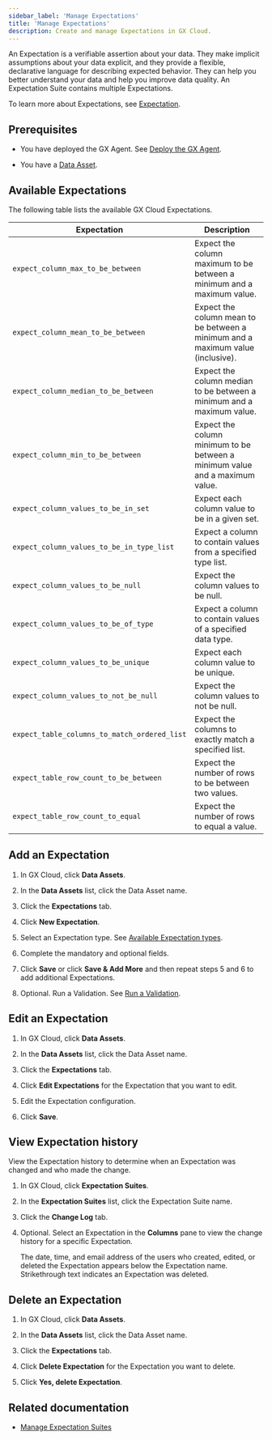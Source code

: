 ```yaml
---
sidebar_label: 'Manage Expectations'
title: 'Manage Expectations'
description: Create and manage Expectations in GX Cloud.
---
```


An Expectation is a verifiable assertion about your data. They make implicit assumptions about your data explicit, and they provide a flexible, declarative language for describing expected behavior. They can help you better understand your data and help you improve data quality. An Expectation Suite contains multiple Expectations.

To learn more about Expectations, see [Expectation](/reference/learn/terms/expectation.md).

## Prerequisites

- You have deployed the GX Agent. See [Deploy the GX Agent](../deploy_gx_agent.md).

- You have a [Data Asset](/cloud/data_assets/manage_data_assets.md#create-a-data-asset).

## Available Expectations

The following table lists the available GX Cloud Expectations.

| Expectation                              | Description                                                                    | 
|------------------------------------------|--------------------------------------------------------------------------------|
| `expect_column_max_to_be_between`        | Expect the column maximum to be between a minimum and a maximum value.         | 
| `expect_column_mean_to_be_between`       | Expect the column mean to be between a minimum and a maximum value (inclusive).| 
| `expect_column_median_to_be_between`     | Expect the column median to be between a minimum and a maximum value.          | 
| `expect_column_min_to_be_between`        | Expect the column minimum to be between a minimum value and a maximum value.   | 
| `expect_column_values_to_be_in_set`      | Expect each column value to be in a given set.                                 | 
| `expect_column_values_to_be_in_type_list`| Expect a column to contain values from a specified type list.                  |
| `expect_column_values_to_be_null`        | Expect the column values to be null.                                           |
| `expect_column_values_to_be_of_type`     | Expect a column to contain values of a specified data type.                    |
| `expect_column_values_to_be_unique`      | Expect each column value to be unique.                                         |
| `expect_column_values_to_not_be_null`    | Expect the column values to not be null.                                       |
| `expect_table_columns_to_match_ordered_list` | Expect the columns to exactly match a specified list.                      |
| `expect_table_row_count_to_be_between`   | Expect the number of rows to be between two values.                            |
| `expect_table_row_count_to_equal`        | Expect the number of rows to equal a value.                                    |                                          

## Add an Expectation

1. In GX Cloud, click **Data Assets**.

2. In the **Data Assets** list, click the Data Asset name.

3. Click the **Expectations** tab.

4. Click **New Expectation**.

5. Select an Expectation type. See [Available Expectation types](#available-expectation-types).

6. Complete the mandatory and optional fields.

7. Click **Save** or click **Save & Add More** and then repeat steps 5 and 6 to add additional Expectations.

8. Optional. Run a Validation. See [Run a Validation](/cloud/validations/manage_validations.md#run-a-validation).

## Edit an Expectation

1. In GX Cloud, click **Data Assets**.

2. In the **Data Assets** list, click the Data Asset name.

3. Click the **Expectations** tab.

4. Click **Edit Expectations** for the Expectation that you want to edit.

5. Edit the Expectation configuration.

6. Click **Save**.

## View Expectation history

View the Expectation history to determine when an Expectation was changed and who made the change. 

1. In GX Cloud, click **Expectation Suites**.

2. In the **Expectation Suites** list, click the Expectation Suite name.

3. Click the **Change Log** tab.

4. Optional. Select an Expectation in the **Columns** pane to view the change history for a specific Expectation.

    The date, time, and email address of the users who created, edited, or deleted the Expectation appears below the Expectation name. Strikethrough text indicates an Expectation was deleted.

## Delete an Expectation

1. In GX Cloud, click **Data Assets**.

2. In the **Data Assets** list, click the Data Asset name.

3. Click the **Expectations** tab.

4. Click **Delete Expectation** for the Expectation you want to delete. 

5. Click **Yes, delete Expectation**. 

## Related documentation

- [Manage Expectation Suites](../expectation_suites/manage_expectation_suites.md)